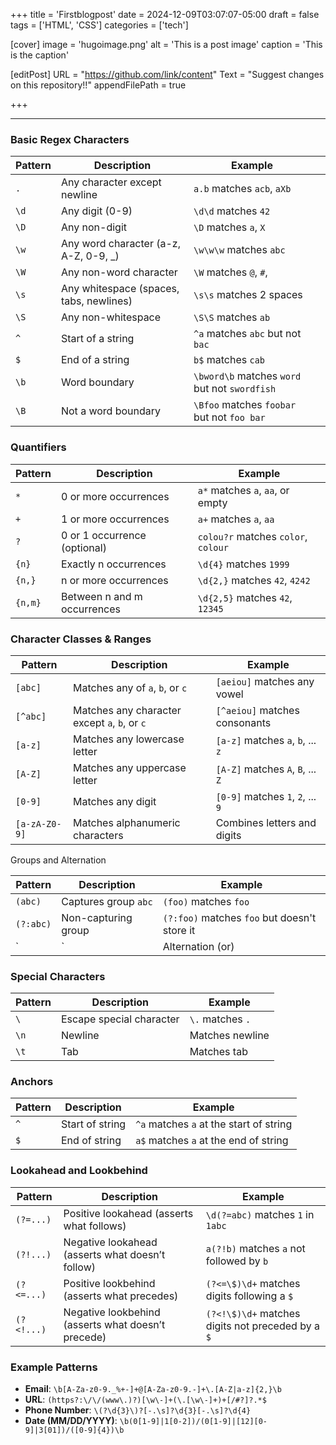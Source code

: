 +++
title = 'Firstblogpost'
date = 2024-12-09T03:07:07-05:00
draft = false
tags = ['HTML', 'CSS']
categories = ['tech']

[cover]
    image = 'hugoimage.png'
    alt = 'This is a post image'
    caption = 'This is the caption'

[editPost]
    URL = "https://github.com/link/content"
    Text = "Suggest changes on this repository!!" 
    appendFilePath = true 

+++


---

### Basic Regex Characters

| **Pattern** | **Description** | **Example** |  |
| --- | --- | --- | --- |
| `.` | Any character except newline | `a.b` matches `acb`, `aXb` |  |
| `\d` | Any digit (0-9) | `\d\d` matches `42` |  |
| `\D` | Any non-digit | `\D` matches `a`, `X` |  |
| `\w` | Any word character (a-z, A-Z, 0-9, _) | `\w\w\w` matches `abc` |  |
| `\W` | Any non-word character | `\W` matches `@`, `#`, |  |
| `\s` | Any whitespace (spaces, tabs, newlines) | `\s\s` matches 2 spaces |  |
| `\S` | Any non-whitespace | `\S\S` matches `ab` |  |
| `^` | Start of a string | `^a` matches `abc` but not `bac` |  |
| `$` | End of a string | `b$` matches `cab` |  |
| `\b` | Word boundary | `\bword\b` matches `word` but not `swordfish` |  |
| `\B` | Not a word boundary | `\Bfoo` matches `foobar` but not `foo bar` |  |

### Quantifiers

| **Pattern** | **Description** | **Example** |
| --- | --- | --- |
| `*` | 0 or more occurrences | `a*` matches `a`, `aa`, or empty |
| `+` | 1 or more occurrences | `a+` matches `a`, `aa` |
| `?` | 0 or 1 occurrence (optional) | `colou?r` matches `color`, `colour` |
| `{n}` | Exactly n occurrences | `\d{4}` matches `1999` |
| `{n,}` | n or more occurrences | `\d{2,}` matches `42`, `4242` |
| `{n,m}` | Between n and m occurrences | `\d{2,5}` matches `42`, `12345` |

### Character Classes & Ranges

| **Pattern** | **Description** | **Example** |
| --- | --- | --- |
| `[abc]` | Matches any of `a`, `b`, or `c` | `[aeiou]` matches any vowel |
| `[^abc]` | Matches any character except `a`, `b`, or `c` | `[^aeiou]` matches consonants |
| `[a-z]` | Matches any lowercase letter | `[a-z]` matches `a`, `b`, ... `z` |
| `[A-Z]` | Matches any uppercase letter | `[A-Z]` matches `A`, `B`, ... `Z` |
| `[0-9]` | Matches any digit | `[0-9]` matches `1`, `2`, ... `9` |
| `[a-zA-Z0-9]` | Matches alphanumeric characters | Combines letters and digits |

Groups and Alternation

| **Pattern** | **Description** | **Example** |
| --- | --- | --- |
| `(abc)` | Captures group `abc` | `(foo)` matches `foo` |
| `(?:abc)` | Non-capturing group | `(?:foo)` matches `foo` but doesn't store it |
| ` | ` | Alternation (or) |

### Special Characters

| **Pattern** | **Description** | **Example** |
| --- | --- | --- |
| `\` | Escape special character | `\.` matches `.` |
| `\n` | Newline | Matches newline |
| `\t` | Tab | Matches tab |

### Anchors

| **Pattern** | **Description** | **Example** |
| --- | --- | --- |
| `^` | Start of string | `^a` matches `a` at the start of string |
| `$` | End of string | `a$` matches `a` at the end of string |

### Lookahead and Lookbehind

| **Pattern** | **Description** | **Example** |
| --- | --- | --- |
| `(?=...)` | Positive lookahead (asserts what follows) | `\d(?=abc)` matches `1` in `1abc` |
| `(?!...)` | Negative lookahead (asserts what doesn’t follow) | `a(?!b)` matches `a` not followed by `b` |
| `(?<=...)` | Positive lookbehind (asserts what precedes) | `(?<=\$)\d+` matches digits following a `$` |
| `(?<!...)` | Negative lookbehind (asserts what doesn’t precede) | `(?<!\$)\d+` matches digits not preceded by a `$` |

### Example Patterns

- **Email**: `\b[A-Za-z0-9._%+-]+@[A-Za-z0-9.-]+\.[A-Z|a-z]{2,}\b`
- **URL**: `(https?:\/\/(www\.)?)[\w\-]+(\.[\w\-]+)+[/#?]?.*$`
- **Phone Number**: `\(?\d{3}\)?[-.\s]?\d{3}[-.\s]?\d{4}`
- **Date (MM/DD/YYYY)**: `\b(0[1-9]|1[0-2])/(0[1-9]|[12][0-9]|3[01])/([0-9]{4})\b`